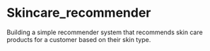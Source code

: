 # Skincare_recommender
Building a simple recommender system that recommends skin care products for a customer based on their skin type.
